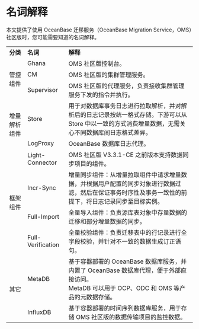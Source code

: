 # 名词解释

本文提供了使用 OceanBase 迁移服务（OceanBase Migration Service，OMS）社区版时，您可能需要知道的名词解释。

<table>
         <tr>
            <td><b>分类</b></td>
            <td><b>名词</b></td>
            <td><b>解释</b></td>
        </tr>
         <tr>
            <td rowspan="3">管控组件</td>
            <td>Ghana       </td>
            <td>OMS 社区版控制台。</td>
        </tr>
        <tr>
            <td>CM</td>
            <td>OMS 社区版的集群管理服务。</td>
        </tr>
        <tr>
            <td>Supervisor  </td>
            <td>OMS 社区版的代理服务，负责接收集群管理服务下发的指令并执行。</td>
        </tr>
        <tr>
            <td rowspan="2">增量解析组件</td>
            <td>Store       </td>
            <td>用于对数据库事务日志进行拉取解析，并对解析后的日志记录按统一格式存储。下游可以从 Store 中以一致的方式消费增量数据，无需关心不同数据库间日志格式差异。</td>
        </tr>
        <tr>
            <td>LogProxy    </td>
            <td>OceanBase 数据库日志代理。</td>
        </tr>
        <tr>
            <td rowspan="4">框架组件</td>
            <td>Light-Connector</td>
            <td>OMS 社区版 V3.3.1-CE 之前版本支持数据同步项目的组件。
            </td>
        </tr>
        <tr>
            <td>Incr-Sync</td>
            <td>增量同步组件：从增量拉取组件中请求增量数据，并根据用户配置的同步对象进行数据过滤，然后在保证事务时序性及事务一致性的前提下，将日志记录同步至目标实例。
            </td>
        </tr>
        <tr>
            <td>Full-Import    </td>
            <td>全量导入组件：负责源库表对象中存量数据的迁移和部分增量数据的同步。</td>
        </tr>
        <tr>
            <td>Full-Verification         </td>
            <td>全量校验组件：负责迁移表中的行记录进行全字段校验，并针对不一致的数据生成订正语句。</td>
        </tr>
        <tr>
            <td rowspan="2">其它</td>
            <td>MetaDB      </td>
            <td>基于容器部署的 OceanBase 数据库服务，并内置了 OceanBase 数据库代理，便于外部直接访问。<br>MetaDB 可以用于 OCP、ODC 和 OMS 等产品的元数据存储。</td>
        </tr>
        <tr>
            <td>InfluxDB    </td>
            <td>基于容器部署的时间序列数据库服务，用于存储 OMS 社区版的数据传输项目的监控数据。</td>
        </tr>
</table>
